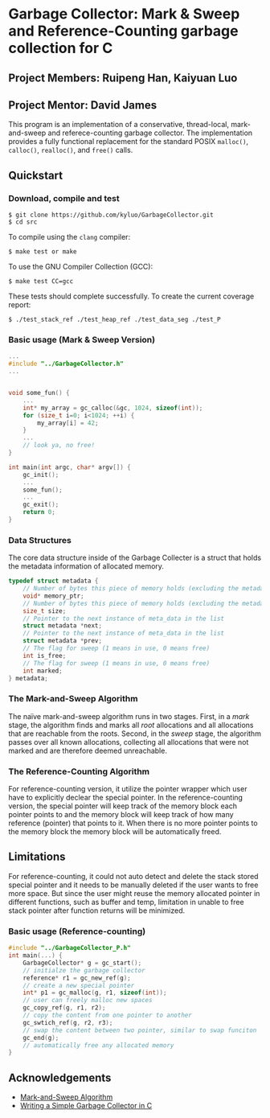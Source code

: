 <!-- # GarbageCollector

Define a struct
```
typedef struct {
    size_t size;  // Number of bytes this piece of memory holds (excluding the metadata size)
    struct _meta_data *next;  // Pointer to the next instance of meta_data in the list
    int marked;  // The flag for sweep
    void (*dtor)(void*);  // Corresponding Destructor
} metadata; 
```
which store memory and related information that user request

Define a struct
```
typedef struct {
    size_t size;  // number of total byte
    void* top_stack;  // starting stack to loop through to check
    size_t num_items;  // number of allocated objects
    size_t marked_items;  //number of marked itmes
    metadata* head;  // the root of metadata
} GarbageCollector;
```
which hold the neccesary informations for garbage collector

goal
====
loop through stack from beginning ``top_stack`` untill end (last variable where we call end) to decide if there is unreachable memmory address in heap:
mark all rechable memory and sweep all unreachable ones

undecided
=========
if data is unreachable:<br/>
ignore the unreachable memory and malloc new memory as user request<br/>
or<br/>
check if there is memory block that can be used for future memory request<br/> -->
# Garbage Collector: Mark & Sweep and Reference-Counting garbage collection for C
## Project Members: Ruipeng Han, Kaiyuan Luo
## Project Mentor: David James

This program is an implementation of a conservative, thread-local, mark-and-sweep and referece-counting
garbage collector. The implementation provides a fully functional replacement
for the standard POSIX `malloc()`, `calloc()`, `realloc()`, and `free()` calls.

## Quickstart

### Download, compile and test

    $ git clone https://github.com/kyluo/GarbageCollector.git
    $ cd src
    
To compile using the `clang` compiler:

    $ make test or make
    
To use the GNU Compiler Collection (GCC):

    $ make test CC=gcc
    
These tests should complete successfully. To create the current coverage report:

    $ ./test_stack_ref ./test_heap_ref ./test_data_seg ./test_P


### Basic usage (Mark & Sweep Version)

```c
...
#include "../GarbageCollector.h"
...


void some_fun() {
    ...
    int* my_array = gc_calloc(&gc, 1024, sizeof(int));
    for (size_t i=0; i<1024; ++i) {
        my_array[i] = 42;
    }
    ...
    // look ya, no free!
}

int main(int argc, char* argv[]) {
    gc_init();
    ...
    some_fun();
    ...
    gc_exit();
    return 0;
}
```

### Data Structures

The core data structure inside of the Garbage Collecter is a struct that holds the metadata information of
allocated memory. 

```c
typedef struct metadata {
    // Number of bytes this piece of memory holds (excluding the metadata size)
    void* memory_ptr;
    // Number of bytes this piece of memory holds (excluding the metadata size)
    size_t size;
    // Pointer to the next instance of meta_data in the list
    struct metadata *next;
    // Pointer to the next instance of meta_data in the list
    struct metadata *prev;
    // The flag for sweep (1 means in use, 0 means free)
    int is_free;
    // The flag for sweep (1 means in use, 0 means free)
    int marked;
} metadata;
```

### The Mark-and-Sweep Algorithm

The naïve mark-and-sweep algorithm runs in two stages. First, in a *mark*
stage, the algorithm finds and marks all *root* allocations and all allocations
that are reachable from the roots.  Second, in the *sweep* stage, the algorithm
passes over all known allocations, collecting all allocations that were not
marked and are therefore deemed unreachable.

### The Reference-Counting Algorithm
For reference-counting version, it utilize the pointer wrapper which user have to explicitly declear the special pointer.
In the reference-counting version, the special pointer will keep track of the memory block each pointer points to and 
the memory block will keep track of how many reference (pointer) that points to it. When there is no more pointer points to the memory block
the memory block will be automatically freed.

## Limitations
For reference-counting, it could not auto detect and delete the stack stored special pointer and it needs to be manually deleted if the user wants to free more space.
But since the user might reuse the memory allocated pointer in different functions, such as buffer and temp, limitation in unable to free stack pointer after function
returns will be minimized.

### Basic usage (Reference-counting)
```c
#include "../GarbageCollector_P.h"
int main(...) {
    GarbageCollector* g = gc_start();
    // initialze the garbage collector
    reference* r1 = gc_new_ref(g);
    // create a new special pointer
    int* p1 = gc_malloc(g, r1, sizeof(int));
    // user can freely malloc new spaces
    gc_copy_ref(g, r1, r2);
    // copy the content from one pointer to another
    gc_swtich_ref(g, r2, r3);
    // swap the content between two pointer, similar to swap funciton
    gc_end(g);
    // automatically free any allocated memory 
}

```
<!-- ACKNOWLEDGEMENTS -->
## Acknowledgements
* [Mark-and-Sweep Algorithm](https://www.geeksforgeeks.org/mark-and-sweep-garbage-collection-algorithm/)
* [Writing a Simple Garbage Collector in C](https://maplant.com/gc.html#org8125f7d)